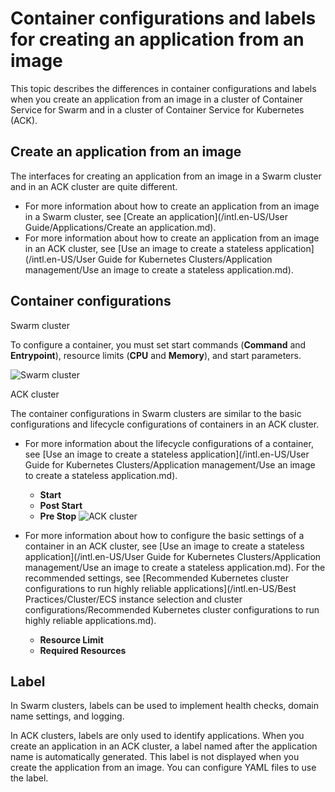 # Container configurations and labels for creating an application from an image

This topic describes the differences in container configurations and labels when you create an application from an image in a cluster of Container Service for Swarm and in a cluster of Container Service for Kubernetes \(ACK\).

## Create an application from an image

The interfaces for creating an application from an image in a Swarm cluster and in an ACK cluster are quite different.

-   For more information about how to create an application from an image in a Swarm cluster, see [Create an application](/intl.en-US/User Guide/Applications/Create an application.md).
-   For more information about how to create an application from an image in an ACK cluster, see [Use an image to create a stateless application](/intl.en-US/User Guide for Kubernetes Clusters/Application management/Use an image to create a stateless application.md).

## Container configurations

Swarm cluster

To configure a container, you must set start commands \(**Command** and **Entrypoint**\), resource limits \(**CPU** and **Memory**\), and start parameters.

![Swarm cluster](https://static-aliyun-doc.oss-accelerate.aliyuncs.com/assets/img/en-US/7546858951/p35453.png)

ACK cluster

The container configurations in Swarm clusters are similar to the basic configurations and lifecycle configurations of containers in an ACK cluster.

-   For more information about the lifecycle configurations of a container, see [Use an image to create a stateless application](/intl.en-US/User Guide for Kubernetes Clusters/Application management/Use an image to create a stateless application.md).

    -   **Start**
    -   **Post Start**
    -   **Pre Stop**
    ![ACK cluster](https://static-aliyun-doc.oss-accelerate.aliyuncs.com/assets/img/en-US/7546858951/p35526.png)

-   For more information about how to configure the basic settings of a container in an ACK cluster, see [Use an image to create a stateless application](/intl.en-US/User Guide for Kubernetes Clusters/Application management/Use an image to create a stateless application.md). For the recommended settings, see [Recommended Kubernetes cluster configurations to run highly reliable applications](/intl.en-US/Best Practices/Cluster/ECS instance selection and cluster configurations/Recommended Kubernetes cluster configurations to run highly reliable applications.md).
    -   **Resource Limit**
    -   **Required Resources**

## Label

In Swarm clusters, labels can be used to implement health checks, domain name settings, and logging.

In ACK clusters, labels are only used to identify applications. When you create an application in an ACK cluster, a label named after the application name is automatically generated. This label is not displayed when you create the application from an image. You can configure YAML files to use the label.


